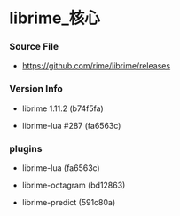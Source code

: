 # librime_核心

### Source File

- https://github.com/rime/librime/releases

### Version Info

- librime 1.11.2 (b74f5fa)

- librime-lua #287 (fa6563c)

### plugins

- librime-lua (fa6563c)

- librime-octagram (bd12863)

- librime-predict (591c80a)

